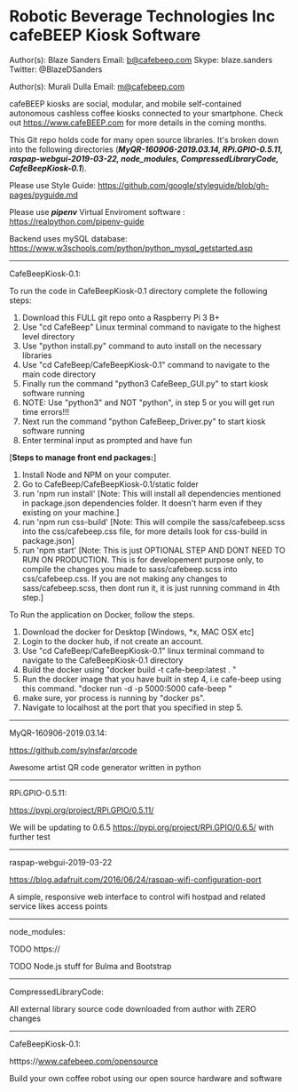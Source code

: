 # Robotic Beverage Technologies Inc cafeBEEP Kiosk Software 

Author(s): Blaze Sanders Email: b@cafebeep.com Skype: blaze.sanders Twitter: @BlazeDSanders

Author(s): Murali Dulla Email: m@cafebeep.com 

cafeBEEP kiosks are social, modular, and mobile self-contained autonomous cashless coffee kiosks connected to your smartphone. Check out https://www.cafeBEEP.com for more details in the coming months.

This Git repo holds code for many open source libraries. It's broken down into the following directories (***MyQR-160906-2019.03.14, RPi.GPIO-0.5.11, raspap-webgui-2019-03-22, node_modules, CompressedLibraryCode, CafeBeepKiosk-0.1***). 

Please use Style Guide: https://github.com/google/styleguide/blob/gh-pages/pyguide.md 

Please use ***pipenv*** Virtual Enviroment software : https://realpython.com/pipenv-guide

Backend uses mySQL database: https://www.w3schools.com/python/python_mysql_getstarted.asp
  
***
CafeBeepKiosk-0.1:

To run the code in CafeBeepKiosk-0.1 directory complete the following steps:
1. Download this FULL git repo onto a Raspberry Pi 3 B+  
2. Use "cd CafeBeep" Linux terminal command to navigate to the highest level directory
3. Use "python install.py" command to auto install on the necessary libraries
4. Use "cd CafeBeep/CafeBeepKiosk-0.1" command to navigate to the main code directory 
5. Finally run the command "python3 CafeBeep_GUI.py" to start kiosk software running
6. NOTE: Use "python3" and NOT "python", in step 5 or you will get run time errors!!!
7. Next run the command "python  CafeBeep_Driver.py" to start kiosk software running
8. Enter terminal input as prompted and have fun


[**Steps to manage front end packages:**]
1) Install Node and NPM on your computer.
2) Go to CafeBeep/CafeBeepKiosk-0.1/static folder 
3) run 'npm run install'
  [Note: This will install all dependencies mentioned in package.json dependencies folder. It doesn't harm even if they existing on your machine.]
4) run 'npm run css-build'
  [Note: This will compile the sass/cafebeep.scss into the css/cafebeep.css file, for more details look for css-build in package.json]
5) run 'npm start'
  [Note: This is just OPTIONAL STEP AND DONT NEED TO RUN ON PRODUCTION. 
  This is for developement purpose only, to compile the changes you made to sass/cafebeep.scss into css/cafebeep.css.
  If you are not making any changes to sass/cafebeep.scss, then dont run it, it is just running command in 4th step.]




To Run the application on Docker, follow the steps.
1. Download the docker for Desktop [Windows, *x, MAC OSX etc]
2. Login to the docker hub, if not create an account.
3. Use "cd CafeBeep/CafeBeepKiosk-0.1" linux terminal command to navigate to the CafeBeepKiosk-0.1 directory
4. Build the docker using "docker build -t cafe-beep:latest . "
5. Run the docker image that you have built in step 4, i.e cafe-beep using this command. "docker run -d -p 5000:5000 cafe-beep "
6. make sure, yor process is running by "docker ps".
7. Navigate to localhost at the port that you specified in step 5.


***
MyQR-160906-2019.03.14: 

https://github.com/sylnsfar/qrcode

Awesome artist QR code generator written in python

***
RPi.GPIO-0.5.11:

https://pypi.org/project/RPi.GPIO/0.5.11/

We will be updating to 0.6.5 https://pypi.org/project/RPi.GPIO/0.6.5/ with further test

***
raspap-webgui-2019-03-22

https://blog.adafruit.com/2016/06/24/raspap-wifi-configuration-port

A simple, responsive web interface to control wifi hostpad and related service likes access points 

***
node_modules:

TODO https://

TODO Node.js stuff for Bulma and Bootstrap

***
CompressedLibraryCode:

All external library source code downloaded from author with ZERO changes

***
CafeBeepKiosk-0.1:

htttps://www.cafebeep.com/opensource

Build your own coffee robot using our open source hardware and software

